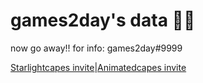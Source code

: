 #  games2day's data 🐱‍🏍
  now go away!!
  for info:
  games2day#9999
  
  [Starlightcapes invite](https://discord.gg/aawAb5TNfG)|[Animatedcapes invite](https://discord.gg/DW8tDFB6xc)
